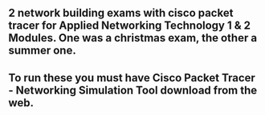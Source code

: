 ## 2 network building exams with cisco packet tracer for Applied Networking Technology 1 & 2 Modules. One was a christmas exam, the other a summer one.

## To run these you must have Cisco Packet Tracer - Networking Simulation Tool download from the web.

